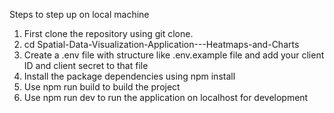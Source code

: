 Steps to step up on local machine

1) First clone the repository using git clone.
2) cd Spatial-Data-Visualization-Application---Heatmaps-and-Charts
3) Create a .env file with structure like .env.example file and add your client ID and client secret to that file
4) Install the package dependencies using npm install
5) Use npm run build to build the project
6) Use npm run dev to run the application on localhost for development

